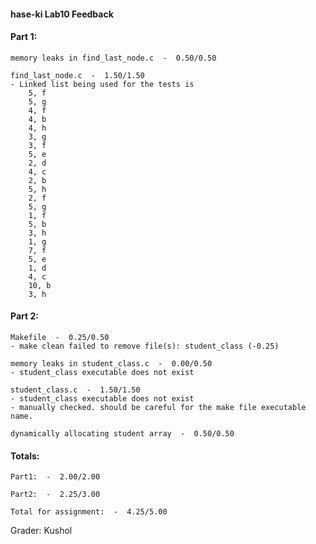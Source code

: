 
#### hase-ki Lab10 Feedback


#### Part 1:

	memory leaks in find_last_node.c  -  0.50/0.50

	find_last_node.c  -  1.50/1.50
	- Linked list being used for the tests is
		5, f
		5, g
		4, f
		4, b
		4, h
		3, g
		3, f
		5, e
		2, d
		4, c
		2, b
		5, h
		2, f
		5, g
		1, f
		5, b
		3, h
		1, g
		7, f
		5, e
		1, d
		4, c
		10, b
		3, h

#### Part 2:

	Makefile  -  0.25/0.50
	- make clean failed to remove file(s): student_class (-0.25)

	memory leaks in student_class.c  -  0.00/0.50
	- student_class executable does not exist

	student_class.c  -  1.50/1.50
	- student_class executable does not exist
	- manually checked. should be careful for the make file executable name.

	dynamically allocating student array  -  0.50/0.50

#### Totals:

	Part1:  -  2.00/2.00

	Part2:  -  2.25/3.00

	Total for assignment:  -  4.25/5.00

Grader: Kushol
